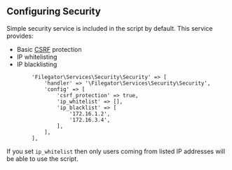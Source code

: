
## Configuring Security

Simple security service is included in the script by default. This service provides:

- Basic [CSRF](https://en.wikipedia.org/wiki/Cross-site_request_forgery) protection
- IP whitelisting
- IP blacklisting

```
        'Filegator\Services\Security\Security' => [
            'handler' => '\Filegator\Services\Security\Security',
            'config' => [
                'csrf_protection' => true,
                'ip_whitelist' => [],
                'ip_blacklist' => [
                    '172.16.1.2',
                    '172.16.3.4',
                ],
            ],
        ],
```

If you set ```ip_whitelist``` then only users coming from listed IP addresses will be able to use the script.
